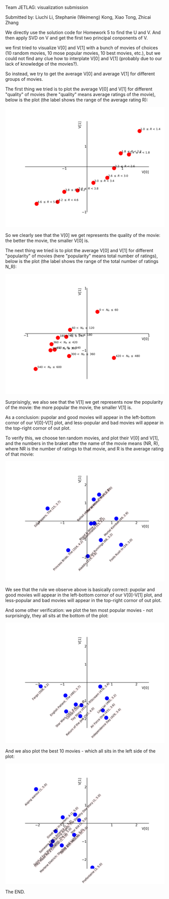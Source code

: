 Team JETLAG: visualization submission

Submitted by: Liuchi Li, Stephanie (Weimeng) Kong, Xiao Tong, Zhicai Zhang

We directly use the solution code for Homework 5 to find the U and V. And then apply SVD on V and get the first two principal conponents of V.

we first tried to visualize V[0] and V[1] with a bunch of movies of choices (10 random movies, 10 mose popular movies, 10 best movies, etc.), but we could not find any clue how to interplate V[0] and V[1] (probably due to our lack of knowledge of the movies?).

So instead, we try to get the average V[0] and average V[1] for different groups of movies.

The first thing we tried is to plot the average V[0] and V[1] for different "quality" of movies (here "quality" means average ratings of the movie), below is the plot (the label shows the range of the average rating R):

![alt text](https://github.com/cs155cctw/project2/blob/master/plots/visualize_V_averageV_all_ratings.png)

So we clearly see that the V[0] we get represents the quality of the movie: the better the movie, the smaller V[0] is.

The next thing we tried is to plot the average V[0] and V[1] for different "popularity" of movies (here "popularity" means total number of ratings), below is the plot (the label shows the range of the total number of ratings N_R):

![alt text](https://github.com/cs155cctw/project2/blob/master/plots/visualize_V_averageV_all_num_of_ratings.png)

Surprisingly, we also see that the V[1] we get represents now the popularity of the movie: the more popular the movie, the smaller V[1] is.

As a conclusion: pupolar and good movies will appear in the left-bottom cornor of our V[0]-V[1] plot, and less-popular and bad movies will appear in the top-right cornor of out plot.

To verify this, we choose ten random movies, and plot their V[0] and V[1], and the numbers in the braket after the name of the movie means (NR, R), where NR is the number of ratings to that movie, and R is the average rating of that movie:

![alt text](https://github.com/cs155cctw/project2/blob/master/plots/visualize_V_random10movies.png)

We see that the rule we observe above is basically correct:  pupolar and good movies will appear in the left-bottom cornor of our V[0]-V[1] plot, and less-popular and bad movies will appear in the top-right cornor of out plot.

And some other verification: we plot the ten most popular movies -  not surprisingly, they all sits at the bottom of the plot:

![alt text](https://github.com/cs155cctw/project2/blob/master/plots/visualize_V_mostpopular10movies.png)


And we also plot the best 10 movies - which all sits in the left side of the plot:

![alt text](https://github.com/cs155cctw/project2/blob/master/plots/visualize_V_best10movies.png)

The END.
